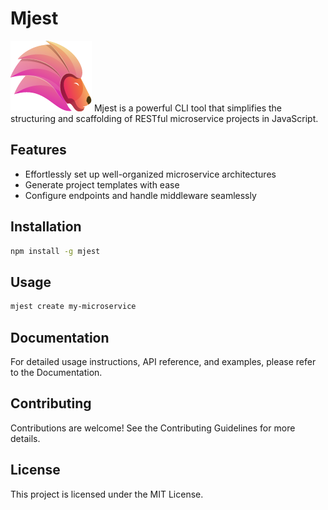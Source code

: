 # Mjest
![Mjest](https://github.com/EddieUFSM/mjest/blob/main/public/logo.png "Mjest")
Mjest is a powerful CLI tool that simplifies the structuring and scaffolding of RESTful microservice projects in JavaScript.

## Features

- Effortlessly set up well-organized microservice architectures
- Generate project templates with ease
- Configure endpoints and handle middleware seamlessly

## Installation

```bash
npm install -g mjest
```

## Usage

```bash
mjest create my-microservice
```
## Documentation

For detailed usage instructions, API reference, and examples, please refer to the Documentation.

## Contributing

Contributions are welcome! See the Contributing Guidelines for more details.

## License

This project is licensed under the MIT License.
